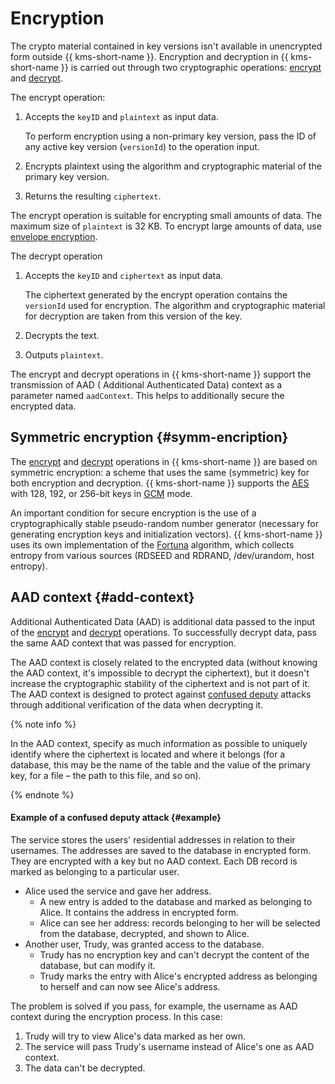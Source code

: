 # Encryption

The crypto material contained in key versions isn't available in unencrypted form outside {{ kms-short-name }}. Encryption and decryption in {{ kms-short-name }} is carried out through two cryptographic operations: [encrypt](../api-ref/SymmetricCrypto/encrypt) and [decrypt](../api-ref/SymmetricCrypto/decrypt).

The encrypt operation:

1. Accepts the `keyID` and `plaintext` as input data.

    To perform encryption using a non-primary key version, pass the ID of any active key version (`versionId`) to the operation input.

1. Encrypts plaintext using the algorithm and cryptographic material of the primary key version.

1. Returns the resulting `ciphertext`.

The encrypt operation is suitable for encrypting small amounts of data. The maximum size of `plaintext` is 32 KB. To encrypt large amounts of data, use [envelope encryption](../concepts/envelope.md).

The decrypt operation

1. Accepts the `keyID` and `ciphertext` as input data.

    The ciphertext generated by the encrypt operation contains the `versionId` used for encryption. The algorithm and cryptographic material for decryption are taken from this version of the key.

1. Decrypts the text.

1. Outputs `plaintext`.

The encrypt and decrypt operations in {{ kms-short-name }} support the transmission of AAD ( Additional Authenticated Data) context as a parameter named `aadContext`. This helps to additionally secure the encrypted data.

## Symmetric encryption {#symm-encription}

The [encrypt](../api-ref/SymmetricCrypto/encrypt) and [decrypt](../api-ref/SymmetricCrypto/decrypt) operations in {{ kms-short-name }} are based on symmetric encryption: a scheme that uses the same (symmetric) key for both encryption and decryption. {{ kms-short-name }} supports the [AES](https://en.wikipedia.org/wiki/Advanced_Encryption_Standard) with 128, 192, or 256-bit keys in [GCM](https://en.wikipedia.org/wiki/Galois/Counter_Mode) mode.

An important condition for secure encryption is the use of a cryptographically stable pseudo-random number generator (necessary for generating encryption keys and initialization vectors). {{ kms-short-name }} uses its own implementation of the [Fortuna](https://en.wikipedia.org/wiki/Fortuna_(PRNG)) algorithm, which collects entropy from various sources (RDSEED and RDRAND, /dev/urandom, host entropy).

## AAD context {#add-context}

Additional Authenticated Data (AAD) is additional data passed to the input of the [encrypt](../api-ref/SymmetricCrypto/encrypt) and [decrypt](../api-ref/SymmetricCrypto/decrypt) operations. To successfully decrypt data, pass the same AAD context that was passed for encryption.

The AAD context is closely related to the encrypted data (without knowing the AAD context, it's impossible to decrypt the ciphertext), but it doesn't increase the cryptographic stability of the ciphertext and is not part of it. The AAD context is designed to protect against [confused deputy](https://en.wikipedia.org/wiki/Confused_deputy_problem) attacks through additional verification of the data when decrypting it.

{% note info %}

In the AAD context, specify as much information as possible to uniquely identify where the ciphertext is located and where it belongs (for a database, this may be the name of the table and the value of the primary key, for a file – the path to this file, and so on).

{% endnote %}

#### Example of a confused deputy attack {#example}

The service stores the users' residential addresses in relation to their usernames. The addresses are saved to the database in encrypted form. They are encrypted with a key but no AAD context. Each DB record is marked as belonging to a particular user.

* Alice used the service and gave her address.
    * A new entry is added to the database and marked as belonging to Alice. It contains the address in encrypted form.
    * Alice can see her address: records belonging to her will be selected from the database, decrypted, and shown to Alice.
* Another user, Trudy, was granted access to the database.
    * Trudy has no encryption key and can't decrypt the content of the database, but can modify it.
    * Trudy marks the entry with Alice's encrypted address as belonging to herself and can now see Alice's address.

The problem is solved if you pass, for example, the username as AAD context during the encryption process. In this case:

1. Trudy will try to view Alice's data marked as her own.
1. The service will pass Trudy's username instead of Alice's one as AAD context.
1. The data can't be decrypted.

